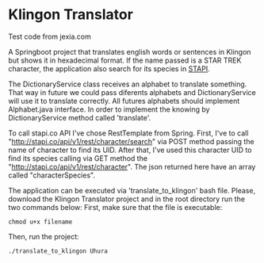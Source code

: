 # Klingon Translator
Test code from jexia.com

A Springboot project that translates english words or sentences in Klingon but shows it in hexadecimal format.
If the name passed is a STAR TREK character, the application also search for its species in [STAPI](http://stapi.co/).

The DictionaryService class receives an alphabet to translate something.
That way in future we could pass diferents alphabets and DictionaryService will use it to translate correctly.
All futures alphabets should implement Alphabet.java interface. In order to implement the knowing by DictionaryService method
called 'translate'.

To call stapi.co API I've chose RestTemplate from Spring.
First, I've to call "http://stapi.co/api/v1/rest/character/search" via POST method passing the name of character to find its UID.
After that, I've used this character UID to find its species calling via GET method the "http://stapi.co/api/v1/rest/character".
The json returned here have an array called "characterSpecies".

The application can be executed via 'translate_to_klingon' bash file.
Please, download the Klingon Translator project and in the root directory run the two commands below:
First, make sure that the file is executable:
```
chmod u+x filename
```
Then, run the project:
```
./translate_to_klingon Uhura
```


